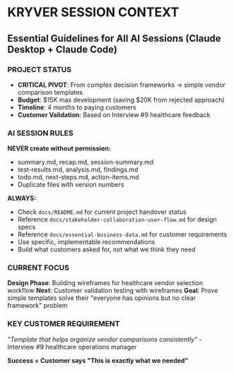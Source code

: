 # KRYVER SESSION CONTEXT
## Essential Guidelines for All AI Sessions (Claude Desktop + Claude Code)

### PROJECT STATUS
- **CRITICAL PIVOT**: From complex decision frameworks → simple vendor comparison templates
- **Budget**: $15K max development (saving $20K from rejected approach)  
- **Timeline**: 4 months to paying customers
- **Customer Validation**: Based on Interview #9 healthcare feedback

### AI SESSION RULES
**NEVER create without permission:**
- summary.md, recap.md, session-summary.md
- test-results.md, analysis.md, findings.md  
- todo.md, next-steps.md, action-items.md
- Duplicate files with version numbers

**ALWAYS:**
- Check `docs/README.md` for current project handover status
- Reference `docs/stakeholder-collaboration-user-flow.md` for design specs
- Reference `docs/essential-business-data.md` for customer requirements
- Use specific, implementable recommendations
- Build what customers asked for, not what we think they need

### CURRENT FOCUS
**Design Phase**: Building wireframes for healthcare vendor selection workflow
**Next**: Customer validation testing with wireframes
**Goal**: Prove simple templates solve their "everyone has opinions but no clear framework" problem

### KEY CUSTOMER REQUIREMENT
*"Template that helps organize vendor comparisons consistently"* - Interview #9 healthcare operations manager

**Success = Customer says "This is exactly what we needed"**
